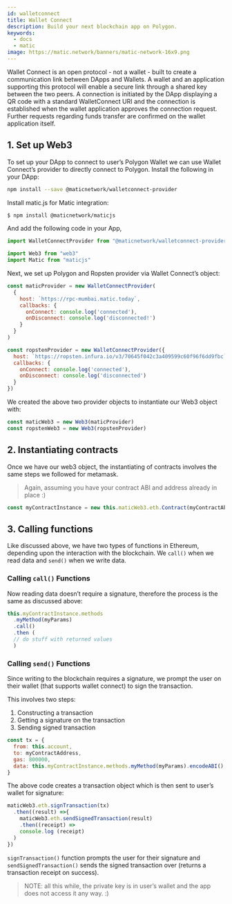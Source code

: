 ```yaml
---
id: walletconnect
title: Wallet Connect
description: Build your next blockchain app on Polygon.
keywords:
  - docs
  - matic
image: https://matic.network/banners/matic-network-16x9.png 
---
```

Wallet Connect is an open protocol - not a wallet - built to create a communication link between DApps and Wallets. A wallet and an application supporting this protocol will enable a secure link through a shared key between the two peers. A connection is initiated by the DApp displaying a QR code with a standard WalletConnect URI and the connection is established when the wallet application approves the connection request. Further requests regarding funds transfer are confirmed on the wallet application itself.

## 1. Set up Web3

To set up your DApp to connect to user’s Polygon Wallet we can use Wallet Connect’s provider to directly connect to Polygon. Install the following in your DApp:

```bash
npm install --save @maticnetwork/walletconnect-provider
```

Install matic.js for Matic integration:

```bash
$ npm install @maticnetwork/maticjs
```
And add the following code in your App,

```js
import WalletConnectProvider from "@maticnetwork/walletconnect-provider"

import Web3 from "web3"
import Matic from "maticjs"
```

Next, we set up Polygon and Ropsten provider via Wallet Connect’s object:

```javascript
const maticProvider = new WalletConnectProvider(
  {
    host: `https://rpc-mumbai.matic.today`,
    callbacks: {
      onConnect: console.log('connected'),
      onDisconnect: console.log('disconnected!')
    }
  }
)

const ropstenProvider = new WalletConnectProvider({
  host: `https://ropsten.infura.io/v3/70645f042c3a409599c60f96f6dd9fbc`,
  callbacks: {
    onConnect: console.log('connected'),
    onDisconnect: console.log('disconnected')
  }
})
```
We created the above two provider objects to instantiate our Web3 object with:


```js
const maticWeb3 = new Web3(maticProvider)
const ropstenWeb3 = new Web3(ropstenProvider)
```


## 2. Instantiating contracts

Once we have our web3 object, the instantiating of contracts involves the same steps we followed for metamask.

> Again, assuming you have your contract ABI and address already in place :)

```js
const myContractInstance = new this.maticWeb3.eth.Contract(myContractAbi, myContractAddress)
```

## 3. Calling functions

Like discussed above, we have two types of functions in Ethereum, depending upon the interaction with the blockchain. We `call()` when we read data and `send()` when we write data.

### Calling `call()` Functions

Now reading data doesn’t require a signature, therefore the process is the same as discussed above:

```js
this.myContractInstance.methods
  .myMethod(myParams)
  .call()
  .then (
  // do stuff with returned values
  )
```
### Calling `send()` Functions

Since writing to the blockchain requires a signature, we prompt the user on their wallet (that supports wallet connect) to sign the transaction. 

This involves two steps: 
1. Constructing a transaction 
2. Getting a signature on the transaction 
3. Sending signed transaction


```js
const tx = {
  from: this.account,
  to: myContractAddress,
  gas: 800000,
  data: this.myContractInstance.methods.myMethod(myParams).encodeABI(),
}
```


The above code creates a transaction object which is then sent to user’s wallet for signature:


```js
maticWeb3.eth.signTransaction(tx)
  .then((result) =>{
    maticWeb3.eth.sendSignedTransaction(result)
    .then((receipt) => 
    console.log (receipt)
  )
})
```

`signTransaction()` function prompts the user for their signature and `sendSignedTransaction()` sends the signed transaction over (returns a transaction receipt on success).

> NOTE: all this while, the private key is in user’s wallet and the app does not access it any way. :)
